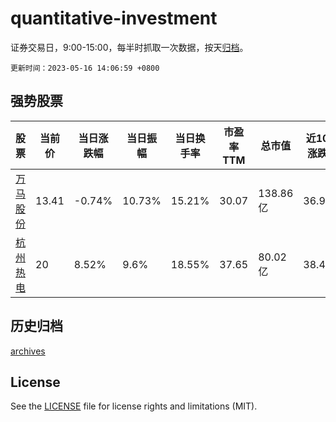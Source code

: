 # quantitative-investment

证券交易日，9:00-15:00，每半时抓取一次数据，按天[归档](archives)。

`更新时间：2023-05-16 14:06:59 +0800`

## 强势股票

|股票|当前价|当日涨跌幅|当日振幅|当日换手率|市盈率TTM|总市值|近10日涨跌幅|
|----|----|----|----|----|----|----|----|
|[万马股份](https://xueqiu.com/S/SZ002276)|13.41|-0.74%|10.73%|15.21%|30.07|138.86亿|36.98%|
|[杭州热电](https://xueqiu.com/S/SH605011)|20|8.52%|9.6%|18.55%|37.65|80.02亿|38.41%|

## 历史归档

[archives](archives)

## License

See the [LICENSE](LICENSE) file for license rights and limitations (MIT).